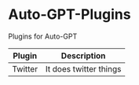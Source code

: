 # Auto-GPT-Plugins

Plugins for Auto-GPT

| Plugin       | Description     |
|--------------|-----------|
| Twitter      | It does twitter things|

